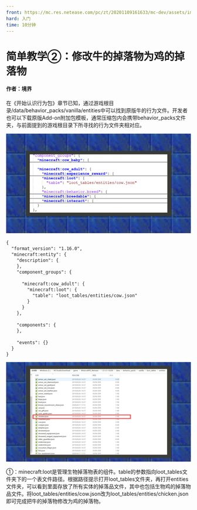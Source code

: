 ```yaml
---
front: https://mc.res.netease.com/pc/zt/20201109161633/mc-dev/assets/img/8_1.325675fb.png
hard: 入门
time: 10分钟
---
```


# 简单教学②：修改牛的掉落物为鸡的掉落物

#### 作者：境界



在《开始认识行为包》章节已知，通过游戏根目录/data/behavior_packs/vanilla/entities中可以找到原版牛的行为文件。开发者也可以下载原版Add-on附加包模板，通常压缩包内会携带behavior_packs文件夹，与前面提到的游戏根目录下所寻找的行为文件夹相对应。



![](./images/8_1.png)



```
{
  "format_version": "1.16.0",
  "minecraft:entity": {
    "description": {
    },
    "component_groups": {

      "minecraft:cow_adult": {
        "minecraft:loot": {
          "table": "loot_tables/entities/cow.json"
        }
      }
    },

    "components": {
    },

    "events": {}
  }
}
```



![](./images/8_2.png)



①：minecraft:loot是管理生物掉落物表的组件。table的参数指向loot_tables文件夹下的一个表文件路径。根据路径提示打开loot_tables文件夹，再打开entities文件夹，可以看到里面存放了所有实体的掉落品文件，其中也包括生物鸡的掉落物品文件。将loot_tables/entities/cow.json改为loot_tables/entities/chicken.json即可完成把牛的掉落物修改为鸡的掉落物。